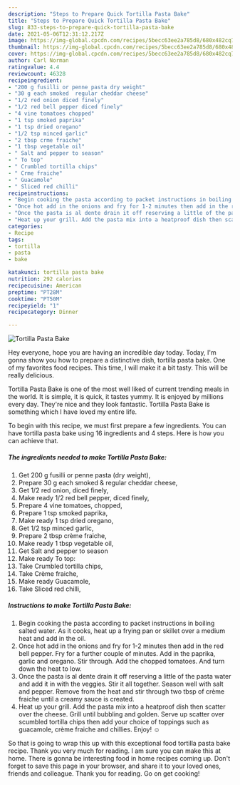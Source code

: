 ```yaml
---
description: "Steps to Prepare Quick Tortilla Pasta Bake"
title: "Steps to Prepare Quick Tortilla Pasta Bake"
slug: 833-steps-to-prepare-quick-tortilla-pasta-bake
date: 2021-05-06T12:31:12.217Z
image: https://img-global.cpcdn.com/recipes/5becc63ee2a785d8/680x482cq70/tortilla-pasta-bake-recipe-main-photo.jpg
thumbnail: https://img-global.cpcdn.com/recipes/5becc63ee2a785d8/680x482cq70/tortilla-pasta-bake-recipe-main-photo.jpg
cover: https://img-global.cpcdn.com/recipes/5becc63ee2a785d8/680x482cq70/tortilla-pasta-bake-recipe-main-photo.jpg
author: Carl Norman
ratingvalue: 4.4
reviewcount: 46328
recipeingredient:
- "200 g fusilli or penne pasta dry weight"
- "30 g each smoked  regular cheddar cheese"
- "1/2 red onion diced finely"
- "1/2 red bell pepper diced finely"
- "4 vine tomatoes chopped"
- "1 tsp smoked paprika"
- "1 tsp dried oregano"
- "1/2 tsp minced garlic"
- "2 tbsp crme fraiche"
- "1 tbsp vegetable oil"
- " Salt and pepper to season"
- " To top"
- " Crumbled tortilla chips"
- " Crme fraiche"
- " Guacamole"
- " Sliced red chilli"
recipeinstructions:
- "Begin cooking the pasta according to packet instructions in boiling salted water. As it cooks, heat up a frying pan or skillet over a medium heat and add in the oil."
- "Once hot add in the onions and fry for 1-2 minutes then add in the red bell pepper. Fry for a further couple of minutes. Add in the paprika, garlic and oregano. Stir through. Add the chopped tomatoes. And turn down the heat to low."
- "Once the pasta is al dente drain it off reserving a little of the pasta water and add it in with the veggies. Stir it all together. Season well with salt and pepper. Remove from the heat and stir through two tbsp of crème fraiche until a creamy sauce is created."
- "Heat up your grill. Add the pasta mix into a heatproof dish then scatter over the cheese. Grill until bubbling and golden. Serve up scatter over scumbled tortilla chips then add your choice of toppings such as guacamole, crème fraiche and chillies. Enjoy! ☺️"
categories:
- Recipe
tags:
- tortilla
- pasta
- bake

katakunci: tortilla pasta bake 
nutrition: 292 calories
recipecuisine: American
preptime: "PT28M"
cooktime: "PT50M"
recipeyield: "1"
recipecategory: Dinner

---
```



![Tortilla Pasta Bake](https://img-global.cpcdn.com/recipes/5becc63ee2a785d8/680x482cq70/tortilla-pasta-bake-recipe-main-photo.jpg)

Hey everyone, hope you are having an incredible day today. Today, I'm gonna show you how to prepare a distinctive dish, tortilla pasta bake. One of my favorites food recipes. This time, I will make it a bit tasty. This will be really delicious.

Tortilla Pasta Bake is one of the most well liked of current trending meals in the world. It is simple, it is quick, it tastes yummy. It is enjoyed by millions every day. They're nice and they look fantastic. Tortilla Pasta Bake is something which I have loved my entire life.




To begin with this recipe, we must first prepare a few ingredients. You can have tortilla pasta bake using 16 ingredients and 4 steps. Here is how you can achieve that.

<!--inarticleads1-->

##### The ingredients needed to make Tortilla Pasta Bake:

1. Get 200 g fusilli or penne pasta (dry weight),
1. Prepare 30 g each smoked &amp; regular cheddar cheese,
1. Get 1/2 red onion, diced finely,
1. Make ready 1/2 red bell pepper, diced finely,
1. Prepare 4 vine tomatoes, chopped,
1. Prepare 1 tsp smoked paprika,
1. Make ready 1 tsp dried oregano,
1. Get 1/2 tsp minced garlic,
1. Prepare 2 tbsp crème fraiche,
1. Make ready 1 tbsp vegetable oil,
1. Get  Salt and pepper to season
1. Make ready  To top:
1. Take  Crumbled tortilla chips,
1. Take  Crème fraiche,
1. Make ready  Guacamole,
1. Take  Sliced red chilli,




<!--inarticleads2-->

##### Instructions to make Tortilla Pasta Bake:

1. Begin cooking the pasta according to packet instructions in boiling salted water. As it cooks, heat up a frying pan or skillet over a medium heat and add in the oil.
1. Once hot add in the onions and fry for 1-2 minutes then add in the red bell pepper. Fry for a further couple of minutes. Add in the paprika, garlic and oregano. Stir through. Add the chopped tomatoes. And turn down the heat to low.
1. Once the pasta is al dente drain it off reserving a little of the pasta water and add it in with the veggies. Stir it all together. Season well with salt and pepper. Remove from the heat and stir through two tbsp of crème fraiche until a creamy sauce is created.
1. Heat up your grill. Add the pasta mix into a heatproof dish then scatter over the cheese. Grill until bubbling and golden. Serve up scatter over scumbled tortilla chips then add your choice of toppings such as guacamole, crème fraiche and chillies. Enjoy! ☺️




So that is going to wrap this up with this exceptional food tortilla pasta bake recipe. Thank you very much for reading. I am sure you can make this at home. There is gonna be interesting food in home recipes coming up. Don't forget to save this page in your browser, and share it to your loved ones, friends and colleague. Thank you for reading. Go on get cooking!
